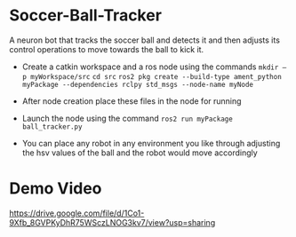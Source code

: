 # Soccer-Ball-Tracker
A neuron bot that tracks the soccer ball and detects it  and then adjusts its control operations to move towards the ball to kick it.

* Create a catkin workspace and a ros node using the commands
  ```mkdir –p myWorkspace/src```
```cd src```
```ros2 pkg create --build-type ament_python myPackage --dependencies rclpy std_msgs --node-name myNode```
* After node creation place these files in the node for running
* Launch the node using the command
```ros2 run myPackage ball_tracker.py```

* You can place any robot in any environment you like through adjusting the hsv values of the ball and the robot would move accordingly
# Demo Video 
https://drive.google.com/file/d/1Co1-9Xfb_8GVPKyDhR75WSczLNOG3kv7/view?usp=sharing



